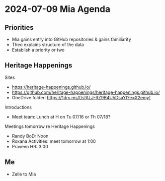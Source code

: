 # 2024-07-09 Mia Agenda

## Priorities

* Mia gains entry into GitHub repositories & gains familiarity
* Theo explains structure of the data
* Establish a priority or two


## Heritage Happenings

Sites

* https://heritage-happenings.github.io/
* https://github.com/heritage-happenings/heritage-happenings.github.io/
* OneDrive folder: https://1drv.ms/f/s!ALJ-RZ9B4UhDsaYt?e=X2emyf

Introductions

* Meet team: Lunch at H on Tu 07/16 or Th 07/18?


Meetings tomorrow re Heritage Happenings

* Randy BoD: Noon
* Roxana Activities: meet tomorrow at 1:00
* Praveen HR: 3:00

## Me

* Zelle to Mia


